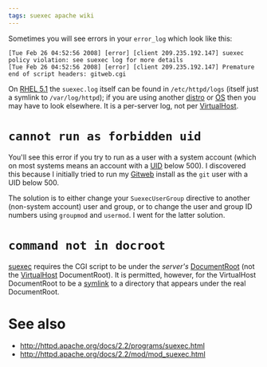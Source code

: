 ```yaml
---
tags: suexec apache wiki
---
```


Sometimes you will see errors in your `error_log` which look like this:

    [Tue Feb 26 04:52:56 2008] [error] [client 209.235.192.147] suexec policy violation: see suexec log for more details
    [Tue Feb 26 04:52:56 2008] [error] [client 209.235.192.147] Premature end of script headers: gitweb.cgi

On [RHEL 5.1](/wiki/RHEL_5.1) the `suexec.log` itself can be found in `/etc/httpd/logs` (itself just a symlink to `/var/log/httpd`); if you are using another [distro](/wiki/distro) or [OS](/wiki/OS) then you may have to look elsewhere. It is a per-server log, not per [VirtualHost](/wiki/VirtualHost).

# `cannot run as forbidden uid`

You'll see this error if you try to run as a user with a system account (which on most systems means an account with a [UID](/wiki/UID) below 500). I discovered this because I initially tried to run my [Gitweb](/wiki/Gitweb) install as the `git` user with a UID below 500.

The solution is to either change your `SuexecUserGroup` directive to another (non-system account) user and group, or to change the user and group ID numbers using `groupmod` and `usermod`. I went for the latter solution.

# `command not in docroot`

[suexec](/wiki/suexec) requires the CGI script to be under the _server's_ [DocumentRoot](/wiki/DocumentRoot) (not the [VirtualHost](/wiki/VirtualHost) DocumentRoot). It is permitted, however, for the VirtualHost DocumentRoot to be a [symlink](/wiki/symlink) to a directory that appears under the real DocumentRoot.

# See also

-   <http://httpd.apache.org/docs/2.2/programs/suexec.html>
-   <http://httpd.apache.org/docs/2.2/mod/mod_suexec.html>
